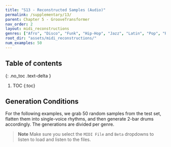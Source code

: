 ```yaml
---
title: "S13 - Reconstructed Samples (Audio)"
permalink: /supplementary/13/
parent: Chapter 5 - GrooveTransformer
nav_order: 2
layout: midi_reconstructions
genres: ["Afro", "Disco", "Funk", "Hip-Hop", "Jazz", "Latin", "Pop", "Reggae", "Rock"]
root_dir: "assets/midi_reconstructions/"
num_examples: 50
---
```


## Table of contents
{: .no_toc .text-delta }

1. TOC
{:toc}

## Generation Conditions

For the following examples, we grab 50 random samples from the test set, flatten them into single-voice rhythms,
and then generate 2-bar drums accordingly. The generations are divided per genre.

> **Note**
> Make sure you select the `MIDI File` and `Beta` dropdowns to listen to load and listen to the files.
